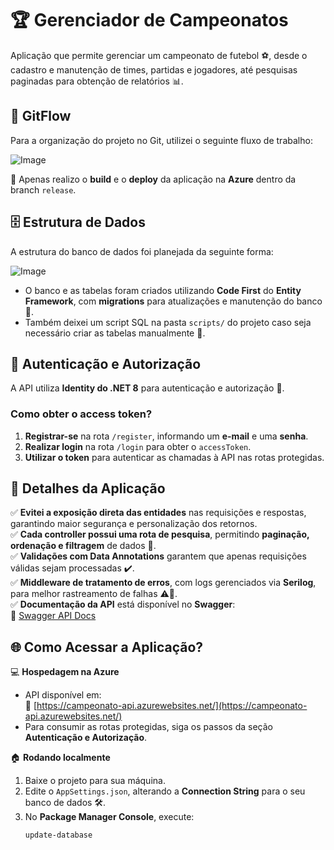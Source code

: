 # 🏆 Gerenciador de Campeonatos

Aplicação que permite gerenciar um campeonato de futebol ⚽, desde o cadastro e manutenção de times, partidas e jogadores, até pesquisas paginadas para obtenção de relatórios 📊.

## 🚀 GitFlow

Para a organização do projeto no Git, utilizei o seguinte fluxo de trabalho:

![Image](https://github.com/user-attachments/assets/87851680-c427-4137-9aea-7d7c883150ef)

🔹 Apenas realizo o **build** e o **deploy** da aplicação na **Azure** dentro da branch `release`.  

## 🗄️ Estrutura de Dados

A estrutura do banco de dados foi planejada da seguinte forma:

![Image](https://github.com/user-attachments/assets/d154151a-9c0e-4f11-83fe-899922add488)

- O banco e as tabelas foram criados utilizando **Code First** do **Entity Framework**, com **migrations** para atualizações e manutenção do banco 🔄.  
- Também deixei um script SQL na pasta `scripts/` do projeto caso seja necessário criar as tabelas manualmente 📜.  

## 🔐 Autenticação e Autorização

A API utiliza **Identity do .NET 8** para autenticação e autorização 🔑.  

### Como obter o access token?  
1. **Registrar-se** na rota `/register`, informando um **e-mail** e uma **senha**.  
2. **Realizar login** na rota `/login` para obter o `accessToken`.  
3. **Utilizar o token** para autenticar as chamadas à API nas rotas protegidas.  

## 📌 Detalhes da Aplicação

✅ **Evitei a exposição direta das entidades** nas requisições e respostas, garantindo maior segurança e personalização dos retornos.  
✅ **Cada controller possui uma rota de pesquisa**, permitindo **paginação, ordenação e filtragem** de dados 🔎.  
✅ **Validações com Data Annotations** garantem que apenas requisições válidas sejam processadas ✔️.  
✅ **Middleware de tratamento de erros**, com logs gerenciados via **Serilog**, para melhor rastreamento de falhas ⚠️📝.  
✅ **Documentação da API** está disponível no **Swagger**:  
🔗 [Swagger API Docs](https://campeonato-api.azurewebsites.net/swagger/index.html)  

## 🌐 Como Acessar a Aplicação?

💻 **Hospedagem na Azure**  
- API disponível em:  
  🔗 [https://campeonato-api.azurewebsites.net/](https://campeonato-api.azurewebsites.net/)  
- Para consumir as rotas protegidas, siga os passos da seção **Autenticação e Autorização**.  

🏠 **Rodando localmente**  
1. Baixe o projeto para sua máquina.  
2. Edite o `AppSettings.json`, alterando a **Connection String** para o seu banco de dados 🛠️.  
3. No **Package Manager Console**, execute:  
   ```sh
   update-database

